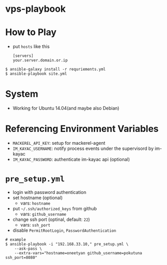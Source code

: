 vps-playbook
===

# How to Play
- put `hosts` like this
  ```
  [servers]
  your.server.domain.or.ip
  ```

```shell
$ ansible-galaxy install -r requriements.yml
$ ansible-playbook site.yml
```

# System
- Working for Ubuntu 14.04(and maybe also Debian)

# Referencing Environment Variables
- `MACKEREL_API_KEY`: setup for mackerel-agent
- `IM_KAYAC_USERNAME`: notify process events under the supervisord by im-kayac
- `IM_KAYAC_PASSWORD`: authenticate im-kayac api (optional)


# `pre_setup.yml`

- login with password authentication
- set hostname (optional)
  - vars: `hostname`
- put `~/.ssh/authorized_keys` from github
  - vars: `github_username`
- change ssh port  (optinal, default: `22`)
  - vars: `ssh_port`
- disable `PermitRootLogin`, `PasswordAuthentication`


```shell
# example
$ ansible-playbook -i "192.168.33.10," pre_setup.yml \
    --ask-pass \
    --extra-vars="hostname=oneetyan github_username=pokutuna ssh_port=8080"
```
